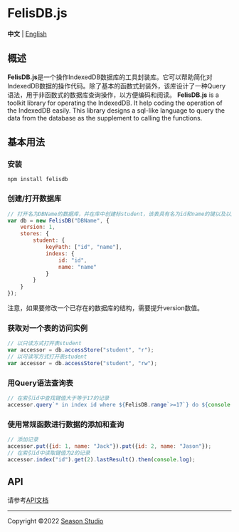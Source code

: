 # FelisDB.js
**中文** | [English](./readme.md)

## 概述
**FelisDB.js**是一个操作IndexedDB数据库的工具封装库。它可以帮助简化对IndexedDB数据的操作代码。除了基本的函数式封装外，该库设计了一种Query语法，用于非函数式的数据库查询操作，以方便编码和阅读。
**FelisDB.js** is a toolkit library for operating the IndexedDB. It help coding the operation of the IndexedDB easily. This library designs a sql-like language to query the data from the database as the supplement to calling the functions.

## 基本用法

### 安装
```
npm install felisdb
```

### 创建/打开数据库
```javascript
// 打开名为DBName的数据库，并在库中创建标student，该表具有名为id和name的键以及以此键简历的索引
var db = new FelisDB("DBName", {
    version: 1,
    stores: {
        student: {
            keyPath: ["id", "name"],
            indexs: {
                id: "id",
                name: "name"
            }
        }
    }
});
```
注意，如果要修改一个已存在的数据库的结构，需要提升version数值。

### 获取对一个表的访问实例
```javascript
// 以只读方式打开表student
var accessor = db.accessStore("student", "r");
// 以可读写方式打开表student
var accessor = db.accessStore("student", "rw");
```

### 用Query语法查询表
```javascript
// 在索引id中查找键值大于等于17的记录
accessor.query`* in index id where ${FelisDB.range`>=17`} do ${console.log}`;
```

### 使用常规函数进行数据的添加和查询
```javascript
// 添加记录
accessor.put({id: 1, name: "Jack"}).put({id: 2, name: "Jason"});
// 在索引id中读取键值为2的记录
accessor.index("id").get(2).lastResult().then(console.log);
```

## API
请参考[API文档](./doc/api.md)

----------
Copyright ©2022 [Season Studio](mailto:season-studio@outlook.com)

